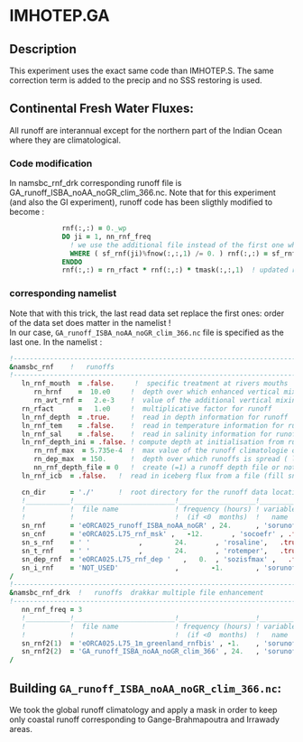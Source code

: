 # IMHOTEP.GA
## Description
This experiment uses the exact same code than IMHOTEP.S. The same correction term is added to the precip and no SSS restoring is used.

## Continental Fresh Water Fluxes:
All runoff are interannual except for the northern part of the Indian Ocean where they are climatological.
### Code modification

In namsbc_rnf_drk corresponding runoff file is GA_runoff_ISBA_noAA_noGR_clim_366.nc. Note that for this experiment (and also the GI experiment), runoff
code has been sligthly modified to become :

```fortran
             rnf(:,:) = 0._wp
             DO ji = 1, nn_rnf_freq
               ! we use the additional file instead of the first one where is is non 0
               WHERE ( sf_rnf(ji)%fnow(:,:,1) /= 0. ) rnf(:,:) = sf_rnf(ji)%fnow(:,:,1)
             ENDDO
             rnf(:,:) = rn_rfact * rnf(:,:) * tmask(:,:,1)  ! updated runoff value at time step kt

```
### corresponding namelist
Note that with this trick, the last read data set replace the first ones: order of the data set does matter in the namelist !  
In our case, `GA_runoff_ISBA_noAA_noGR_clim_366.nc` file is specified as the last one. In the namelist :

```fortran
!-----------------------------------------------------------------------
&namsbc_rnf    !   runoffs                                              (ln_rnf =T)
!-----------------------------------------------------------------------
   ln_rnf_mouth  = .false.     !  specific treatment at rivers mouths
      rn_hrnf    =  10.e0     !  depth over which enhanced vertical mixing is used    (ln_rnf_mouth=T)
      rn_avt_rnf =   2.e-3    !  value of the additional vertical mixing coef. [m2/s] (ln_rnf_mouth=T)
   rn_rfact      =   1.e0     !  multiplicative factor for runoff
   ln_rnf_depth  = .true.     !  read in depth information for runoff
   ln_rnf_tem    = .false.    !  read in temperature information for runoff
   ln_rnf_sal    = .false.    !  read in salinity information for runoff
   ln_rnf_depth_ini = .false. ! compute depth at initialisation from runoff file
      rn_rnf_max  = 5.735e-4  !  max value of the runoff climatologie over global domain ( ln_rnf_depth_ini = .true )
      rn_dep_max  = 150.      !  depth over which runoffs is spread ( ln_rnf_depth_ini = .true )
      nn_rnf_depth_file = 0   !  create (=1) a runoff depth file or not (=0)
   ln_rnf_icb  = .false.   !  read in iceberg flux from a file (fill sn_i_rnf if .true.)

   cn_dir      = './'      !  root directory for the runoff data location
   !___________!_________________________!___________________!___________!_____________!________!___________!__________________!__________!_______________!
   !           !  file name              ! frequency (hours) ! variable  ! time interp.!  clim  ! 'yearly'/ ! weights filename ! rotation ! land/sea mask !
   !           !                         !  (if <0  months)  !   name    !   (logical) !  (T/F) ! 'monthly' !                  ! pairing  !    filename   !
   sn_rnf      = 'eORCA025_runoff_ISBA_noAA_noGR' , 24.      , 'sorunoff', .true.      , .false. , 'yearly'  , ''       , '' , ''
   sn_cnf      = 'eORCA025.L75_rnf_msk' ,   -12.       , 'socoefr' , .false.     , .true. , 'yearly'  , ''       , '' , ''
   sn_s_rnf    = ' '            ,        24.       , 'rosaline',   .true.     , .true. , 'yearly'  , ''       , '' , ''
   sn_t_rnf    = ' '            ,        24.       , 'rotemper',   .true.     , .true. , 'yearly'  , ''       , '' , ''
   sn_dep_rnf  = 'eORCA025.L75_rnf_dep '   ,   0.  , 'sozisfmax' ,   .false.    , .true. , 'yearly'  , ''       , '' , ''
   sn_i_rnf    = 'NOT_USED'              ,        -1.        , 'sorunoff',   .true.    , .true. , 'yearly'  , ''               , ''       , ''
/
!-----------------------------------------------------------------------
&namsbc_rnf_drk  !   runoffs  drakkar multiple file enhancement         (ln_rnf =T)
!-----------------------------------------------------------------------
   nn_rnf_freq = 3
   !___________!_________________________!___________________!___________!_____________!________!___________!__________________!__________!_______________!
   !           !  file name              ! frequency (hours) ! variable  ! time interp.!  clim  ! 'yearly'/ ! weights filename ! rotation ! land/sea mask !
   !           !                         !  (if <0  months)  !   name    !   (logical) !  (T/F) ! 'monthly' !                  ! pairing  !    filename   !
   sn_rnf2(1)  = 'eORCA025.L75_1m_greenland_rnfbis' , -1.    , 'sorunoff', .true.      , .false. , 'yearly' , ''       , '' , ''
   sn_rnf2(2)  = 'GA_runoff_ISBA_noAA_noGR_clim_366' , 24.   , 'sorunoff', .true.      , .true. , 'yearly'  , ''       , '' , ''
/
```


## Building `GA_runoff_ISBA_noAA_noGR_clim_366.nc`:
We took the global runoff climatology and apply a mask in order to keep only coastal runoff corresponding to Gange-Brahmapoutra and Irrawady areas.
